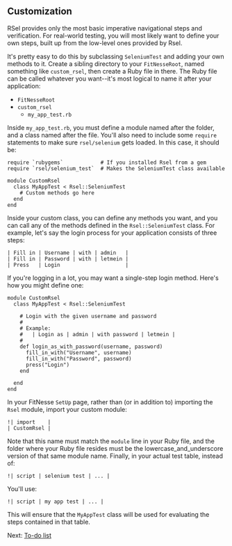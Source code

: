 Customization
-------------

RSel provides only the most basic imperative navigational steps and
verification. For real-world testing, you will most likely want to define your
own steps, built up from the low-level ones provided by Rsel.

It's pretty easy to do this by subclassing `SeleniumTest` and adding your own
methods to it. Create a sibling directory to your `FitNesseRoot`, named
something like `custom_rsel`, then create a Ruby file in there. The Ruby file
can be called whatever you want--it's most logical to name it after your
application:

- `FitNesseRoot`
- `custom_rsel`
  - `my_app_test.rb`

Inside `my_app_test.rb`, you must define a module named after the folder, and a
class named after the file. You'll also need to include some `require` statements
to make sure `rsel/selenium` gets loaded. In this case, it should be:

    require `rubygems`            # If you installed Rsel from a gem
    require `rsel/selenium_test`  # Makes the SeleniumTest class available

    module CustomRsel
      class MyAppTest < Rsel::SeleniumTest
        # Custom methods go here
      end
    end

Inside your custom class, you can define any methods you want, and you can call
any of the methods defined in the `Rsel::SeleniumTest` class. For example,
let's say the login process for your application consists of three steps:

    | Fill in | Username | with | admin   |
    | Fill in | Password | with | letmein |
    | Press   | Login                     |

If you're logging in a lot, you may want a single-step login method. Here's how
you might define one:

    module CustomRsel
      class MyAppTest < Rsel::SeleniumTest

        # Login with the given username and password
        #
        # Example:
        #   | Login as | admin | with password | letmein |
        #
        def login_as_with_password(username, password)
          fill_in_with("Username", username)
          fill_in_with("Password", password)
          press("Login")
        end

      end
    end

In your FitNesse `SetUp` page, rather than (or in addition to) importing the `Rsel` module,
import your custom module:

    !| import    |
    | CustomRsel |

Note that this name must match the `module` line in your Ruby file, and the
folder where your Ruby file resides must be the lowercase_and_underscore
version of that same module name. Finally, in your actual test table, instead of:

    !| script | selenium test | ... |

You'll use:

    !| script | my app test | ... |

This will ensure that the `MyAppTest` class will be used for evaluating the
steps contained in that table.

Next: [To-do list](todo.md)

